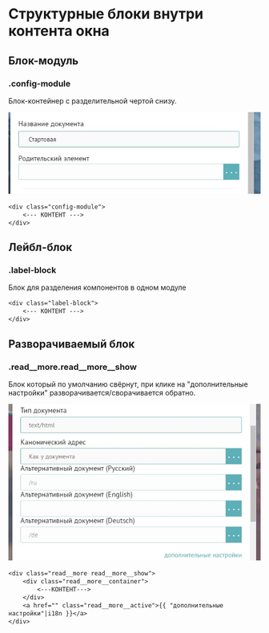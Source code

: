 # Структурные блоки внутри контента окна

## Блок-модуль

### .config-module

Блок-контейнер с разделительной чертой снизу.

![](/assets/конфиг-модуль.jpg)

```
<div class="config-module">
    <--- КОНТЕНТ --->
</div>
```

## 

## Лейбл-блок

### .label-block

Блок для разделения компонентов в одном модуле

```
<div class="label-block">
    <--- КОНТЕНТ --->
</div>
```

## 

## Разворачиваемый блок

### .read\_\_more.read\_\_more\_\_show

Блок который по умолчанию свёрнут, при клике на "дополнительные настройки" разворачивается/сворачивается обратно.

![](/assets/дропдаун.jpg)

```
<div class="read__more read__more__show">
    <div class="read__more__container">
        <---КОНТЕНТ--->
    </div>
    <a href="" class="read__more__active">{{ "дополнительные настройки"|i18n }}</a>
</div>
```



